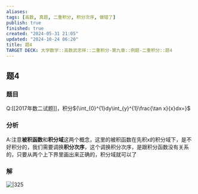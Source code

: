 ```yaml
---
aliases: 
tags: [高数, 真题, 二重积分, 积分次序, 做错了]
publish: true
finished: true
created: "2024-05-31 21:05"
updated: "2024-10-24 06:20"
title: 题4
TARGET DECK: 大学数学::高数武忠祥::二重积分-第九章::例题-二重积分::题4
---
```

## 题4 
### 题目
Q:[[2017年数二试题]]，积分${\int_{0}^{1}dy\int_{y}^{1}\frac{\tan x}{x}dx=}$
### 分析
A:注意**被积函数**和**积分域**这两个概念，这里的被积函数在先积x的积分域下，是不好积分的，我们需要调换**积分次序**，这个调换积分次序，是跟积分函数没有关系的，只要从两个上下界里画出来正确的，积分域就可以了 
### 解
![|325](https://img.hwenyi.live/202405150116763.webp)
<!--ID: 1726998011938-->

